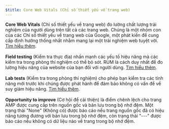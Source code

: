 ```yaml
---
$title: Core Web Vitals (Chỉ số thiết yếu về trang web)
---
```


**Core Web Vitals** (Chỉ số thiết yếu về trang web) đo lường chất lượng trải nghiệm của người dùng trên tất cả các trang web. Chúng là một nhóm con của các Chỉ số thiết yếu về trang web của Google, một phát kiến để cung cấp định hướng thống nhất nhằm mang lại một trải nghiệm web tuyệt vời. [Tìm hiểu thêm](https://web.dev/vitals/). <br><br> **Field testing** (Kiểm tra thực địa) nhấn mạnh các yếu tố hiệu năng mà các kiểm tra trong phòng thí nghiệm có thể bỏ sót. RUM là cách duy nhất để đo lường hiệu năng của website của bạn đối với người dùng. [Tìm hiểu thêm](https://web.dev/user-centric-performance-metrics/#in-the-field). <br><br> **Lab tests** (Kiểm tra trong phòng thí nghiệm) cho phép bạn kiểm tra các tính năng mới trước khi chúng được phát hành để đảm bảo không có vấn đề về suy giảm hiệu năng. [Tìm hiểu thêm](https://web.dev/user-centric-performance-metrics/#in-the-lab). <br><br> **Opportunity to improve** (Cơ hội để cải thiện) là điểm chênh lệch cho trang AMP được cung cấp trên nguồn gốc và bản lưu trong bộ nhớ đệm. Một trạng thái "None" (Không có) được báo cáo nếu trang nguồn gốc đã có hiệu năng tương đương với bản lưu trong bộ nhớ đệm, còn trạng thái "---" được báo cáo nếu không có dữ liệu nào về trang trong bộ nhớ đệm.
